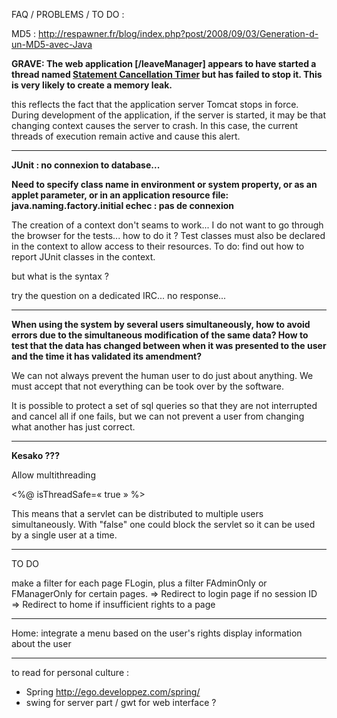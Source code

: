FAQ / PROBLEMS / TO DO :

MD5 : http://respawner.fr/blog/index.php?post/2008/09/03/Generation-d-un-MD5-avec-Java


**GRAVE: The web application [/leaveManager] appears to have started a thread named [Statement Cancellation Timer](MySQL.md) but has failed to stop it. This is very likely to create a memory leak.**

this reflects the fact that the application server Tomcat stops in force. During development of the application, if the server is started, it may be that changing context causes the server to crash. In this case, the current threads of execution remain active and cause this alert.


---

**JUnit : no connexion to database...**

**Need to specify class name in environment or system property, or as an applet parameter, or in an application resource file:  java.naming.factory.initial
echec : pas de connexion**

The creation of a context don't seams to work... I do not want to go through the browser for the tests... how to do it ?
Test classes must also be declared in the context to allow access to their resources. To do: find out how to report JUnit classes in the context.

but what is the syntax ?

try the question on a dedicated IRC... no response...


---

**When using the system by several users simultaneously, how to avoid errors due to the simultaneous modification of the same data? How to test that the data has changed between when it was presented to the user and the time it has validated its amendment?**

We can not always prevent the human user to do just about anything. We must accept that not everything can be took over by the software.

It is possible to protect a set of sql queries so that they are not interrupted and cancel all if one fails, but we can not prevent a user from changing what another has just correct.


---

**Kesako ???**

Allow multithreading

<%@ isThreadSafe=« true » %>

This means that a servlet can be distributed to multiple users simultaneously. With "false" one could block the servlet so it can be used by a single user at a time.


---

TO DO

make a filter for each page FLogin, plus a filter FAdminOnly or FManagerOnly for certain pages.
=> Redirect to login page if no session ID
=> Redirect to home if insufficient rights to a page


---

Home:
integrate a menu based on the user's rights
display information about the user


---

to read for personal culture :
  * Spring http://ego.developpez.com/spring/
  * swing for server part / gwt for web interface ?